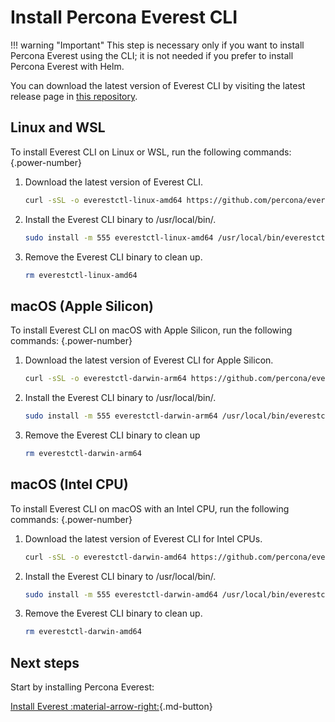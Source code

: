 # Install Percona Everest CLI

!!! warning "Important"
    This step is necessary only if you want to install Percona Everest using the CLI; it is not needed if you prefer to install Percona Everest with Helm.


You can download the latest version of Everest CLI by visiting the latest release page in [this repository](https://github.com/percona/everest/releases/latest).

## Linux and WSL

To install Everest CLI on Linux or WSL, run the following commands:
{.power-number}

1. Download the latest version of Everest CLI.

    ```sh
    curl -sSL -o everestctl-linux-amd64 https://github.com/percona/everest/releases/latest/download/everestctl-linux-amd64
    ```

2. Install the Everest CLI binary to /usr/local/bin/.

    ```sh
    sudo install -m 555 everestctl-linux-amd64 /usr/local/bin/everestctl
    ```

3. Remove the Everest CLI binary to clean up.

    ```sh
    rm everestctl-linux-amd64
    ```

## macOS (Apple Silicon)

To install Everest CLI on macOS with Apple Silicon, run the following commands:
{.power-number}

1. Download the latest version of Everest CLI for Apple Silicon.

    ```sh
    curl -sSL -o everestctl-darwin-arm64 https://github.com/percona/everest/releases/latest/download/everestctl-darwin-arm64
    ```

2. Install the Everest CLI binary to /usr/local/bin/.

    ```sh
    sudo install -m 555 everestctl-darwin-arm64 /usr/local/bin/everestctl
    ```
3. Remove the Everest CLI binary to clean up

    ```sh
    rm everestctl-darwin-arm64
    ```

## macOS (Intel CPU)

To install Everest CLI on macOS with an Intel CPU, run the following commands:
{.power-number}


1. Download the latest version of Everest CLI for Intel CPUs.

    ```sh
    curl -sSL -o everestctl-darwin-amd64 https://github.com/percona/everest/releases/latest/download/everestctl-darwin-amd64
    ```

2. Install the Everest CLI binary to /usr/local/bin/.

    ```sh
    sudo install -m 555 everestctl-darwin-amd64 /usr/local/bin/everestctl
    ```

3. Remove the Everest CLI binary to clean up.

    ```sh
    rm everestctl-darwin-amd64
    ```

## Next steps

Start by installing Percona Everest: 

[Install Everest :material-arrow-right:](installEverest.md){.md-button}

